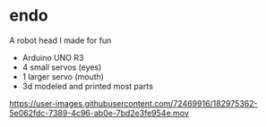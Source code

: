 # endo
A robot head I made for fun

- Arduino UNO R3
- 4 small servos (eyes)
- 1 larger servo (mouth)
- 3d modeled and printed most parts



https://user-images.githubusercontent.com/72469916/182975362-5e062fdc-7389-4c96-ab0e-7bd2e3fe954e.mov

